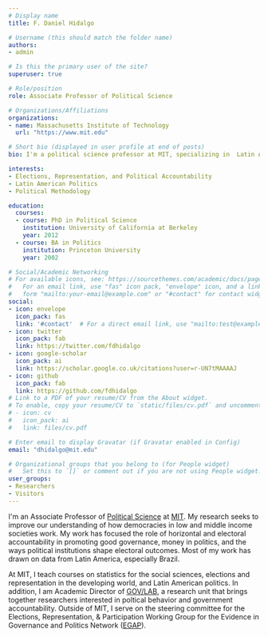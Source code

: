 ```yaml
---
# Display name
title: F. Daniel Hidalgo

# Username (this should match the folder name)
authors:
- admin

# Is this the primary user of the site?
superuser: true

# Role/position
role: Associate Professor of Political Science

# Organizations/Affiliations
organizations:
- name: Massachusetts Institute of Technology
  url: "https://www.mit.edu"

# Short bio (displayed in user profile at end of posts)
bio: I'm a political science professor at MIT, specializing in  Latin American politics.

interests:
- Elections, Representation, and Political Accountability
- Latin American Politics
- Political Methodology

education:
  courses:
  - course: PhD in Political Science
    institution: University of California at Berkeley
    year: 2012
  - course: BA in Politics
    institution: Princeton University
    year: 2002

# Social/Academic Networking
# For available icons, see: https://sourcethemes.com/academic/docs/page-builder/#icons
#   For an email link, use "fas" icon pack, "envelope" icon, and a link in the
#   form "mailto:your-email@example.com" or "#contact" for contact widget.
social:
- icon: envelope
  icon_pack: fas
  link: '#contact'  # For a direct email link, use "mailto:test@example.org".
- icon: twitter
  icon_pack: fab
  link: https://twitter.com/fdhidalgo
- icon: google-scholar
  icon_pack: ai
  link: https://scholar.google.co.uk/citations?user=r-UN7tMAAAAJ
- icon: github
  icon_pack: fab
  link: https://github.com/fdhidalgo
# Link to a PDF of your resume/CV from the About widget.
# To enable, copy your resume/CV to `static/files/cv.pdf` and uncomment the lines below.
# - icon: cv
#   icon_pack: ai
#   link: files/cv.pdf

# Enter email to display Gravatar (if Gravatar enabled in Config)
email: "dhidalgo@mit.edu"

# Organizational groups that you belong to (for People widget)
#   Set this to `[]` or comment out if you are not using People widget.
user_groups:
- Researchers
- Visitors
---
```


I'm an Associate Professor of [Political Science](https://polisci.mit.edu/) at [MIT](https://www.mit.edu). My research seeks to improve our  understanding of how democracies in low and middle income societies work. My  work has focused the role of horizontal and electoral accountability in promoting good governance, money in politics, and the ways political institutions shape electoral outcomes. Most of my work has drawn on data from  Latin America, especially Brazil.  

At MIT, I teach courses on statistics for the social sciences, elections and representation in the developing world, and Latin American politics. In addition, I am Academic Director of [GOV/LAB](https://mitgovlab.org), a research unit that brings together researchers interested in poltical behavior and government accountability. Outside of MIT, I serve on the steering committee for the Elections, Representation, & Participation Working Group for the Evidence in Governance and Politics Network ([EGAP](http://egap.org)).  
